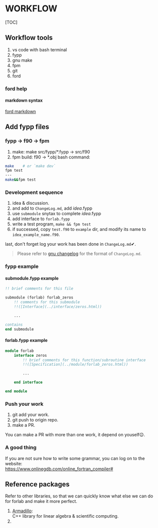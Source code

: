 # WORKFLOW
[TOC]

## Workflow tools
1. vs code with bash terminal
2. fypp
3. gnu make
4. fpm
5. git
6. ford

### ford help

#### markdown syntax

[ford markdown](https://daringfireball.net/projects/markdown/basics)

## Add fypp files

### fypp -> f90 -> fpm
1. make: make src/fypp/*.fypp -> src/f90
2. fpm build: f90 -> *.obj
bash command:
```bash
make    # or `make dev`
fpm test
---
make&&fpm test
```
### Development sequence
1. idea & discussion.
2. and add to `ChangeLog.md`, add _idea_.fypp
3. use `submodule` snytax to complete _idea_.fypp
4. add interface to `forlab.fypp`
5. write a test program, `make && fpm test`
6. if successed, copy `test.f90` to `example` dir, and modify its name to `idea_example_name.f90`.

last, don't forget log your work has been done in `ChangeLog.md`✔.  
> Please refer to [gnu changelog](https://www.gnu.org/prep/standards/html_node/Change-Logs.html) for the format of `ChangeLog.md`.

### fypp example
#### submodule.fypp example
```fortran
!! brief comments for this file

submodule (forlab) forlab_zeros
    !! comments for this submodule
    !!([Interface](../interface/zeros.html))

    ...

contains
end submodule

```
#### forlab.fypp example
```fortran
module forlab
    interface zeros
        !! brief comments for this function/subroutine interface
        !!([Specification](../module/forlab_zeros.html))

        ...

    end interface

end module

```


### Push your work
1. git add your work.
2. git push to origin repo.
3. make a PR.

You can make a PR with more than one work, it depend on youself😉.

### A good thing
If you are not sure how to write some grammar, you can log on to the website:  
https://www.onlinegdb.com/online_fortran_compiler#

## Reference packages
Refer to other libraries, so that we can quickly know what else we can do 
for forlab and make it more perfect.
1. [Armadillo](http://arma.sourceforge.net/docs.html):   
C++ library for linear algebra & scientific computing.
2. 
